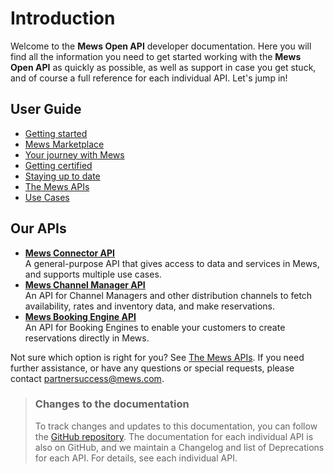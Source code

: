 # Introduction

Welcome to the __Mews Open API__ developer documentation. Here you will find all the information you need to get started working with the __Mews Open API__ as quickly as possible, as well as support in case you get stuck, and of course a full reference for each individual API. Let's jump in!

## User Guide

* [Getting started](getting-started/README.md)
* [Mews Marketplace](mews-marketplace/README.md)
* [Your journey with Mews](your-journey/README.md)
* [Getting certified](getting-certified/README.md)
* [Staying up to date](staying-up-to-date/README.md)
* [The Mews APIs](the-mews-apis/README.md)
* [Use Cases](use-cases/README.md)


## Our APIs

* **[Mews Connector API](https://mews-systems.gitbook.io/connector-api/)**<br>A general-purpose API that gives access to data and services in Mews, and supports multiple use cases.
* **[Mews Channel Manager API](https://mews-systems.gitbook.io/channel-manager-api/)**<br>An API for Channel Managers and other distribution channels to fetch availability, rates and inventory data, and make reservations.
* **[Mews Booking Engine API](https://mews-systems.gitbook.io/booking-engine-guide/)**<br>An API for Booking Engines to enable your customers to create reservations directly in Mews.

Not sure which option is right for you? See [The Mews APIs](the-mews-apis/README.md).
If you need further assistance, or have any questions or special requests, please contact [partnersuccess@mews.com](mailto:partnersuccess@mews.com).

> ### Changes to the documentation
> To track changes and updates to this documentation, you can follow the [GitHub repository](https://github.com/MewsSystems/gitbook-open-api/tree/master).
> The documentation for each individual API is also on GitHub, and we maintain a Changelog and list of Deprecations for each API.
> For details, see each individual API.
